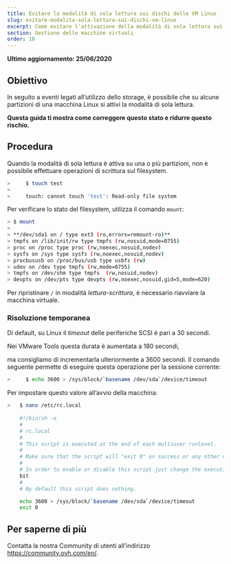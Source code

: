 ```yaml
---
title: Evitare la modalità di sola lettura sui dischi delle VM Linux
slug: evitare-modalita-sola-lettura-sui-dischi-vm-linux
excerpt: Come evitare l’attivazione della modalità di sola lettura sui dischi delle VM Linux
section: Gestione delle macchine virtuali
order: 10
---
```


**Ultimo aggiornamento: 25/06/2020**

## Obiettivo

In seguito a eventi legati all’utilizzo dello storage, è possibile che su alcune partizioni di una macchina Linux si attivi la modalità di sola lettura.

**Questa guida ti mostra come correggere questo stato e ridurre questo rischio.**


## Procedura

Quando la modalità di sola lettura è attiva su una o più partizioni, non è possibile effettuare operazioni di scrittura sul filesystem.

```sh
>     $ touch test
>
>     touch: cannot touch 'test': Read-only file system
```

Per verificare lo stato del filesystem, utilizza il comando  `mount`:

```sh
> $ mount
>
> **/dev/sda1 on / type ext3 (ro,errors=remount-ro)**
> tmpfs on /lib/init/rw type tmpfs (rw,nosuid,mode=0755)
> proc on /proc type proc (rw,noexec,nosuid,nodev)
> sysfs on /sys type sysfs (rw,noexec,nosuid,nodev)
> procbususb on /proc/bus/usb type usbfs (rw)
> udev on /dev type tmpfs (rw,mode=0755)
> tmpfs on /dev/shm type tmpfs  (rw,nosuid,nodev)
> devpts on /dev/pts type devpts (rw,noexec,nosuid,gid=5,mode=620)
```

Per ripristinare `/` in modalità *lettura-scrittura*, è necessario riavviare la macchina virtuale.

### Risoluzione temporanea

Di default, su Linux il *timeout* delle periferiche SCSI è pari a 30 secondi.

Nei VMware Tools questa durata è aumentata a 180 secondi,

ma consigliamo di incrementarla ulteriormente a 3600 secondi. Il comando seguente permette di eseguire questa operazione per la sessione corrente:

```sh
>     $ echo 3600 > /sys/block/`basename /dev/sda`/device/timeout
```

Per impostare questo valore all’avvio della macchina:

```sh
>   $ nano /etc/rc.local 
	
	#!/bin/sh -e
	#
	# rc.local
	#
	# This script is executed at the end of each multiuser runlevel.
	#
	# Make sure that the script will "exit 0" on success or any other value on error.
	#
	# In order to enable or disable this script just change the execution
	bit
	#
	# By default this script does nothing.

	echo 3600 > /sys/block/`basename /dev/sda`/device/timeout
	exit 0
```

## Per saperne di più

Contatta la nostra Community di utenti all’indirizzo <https://community.ovh.com/en/>.
